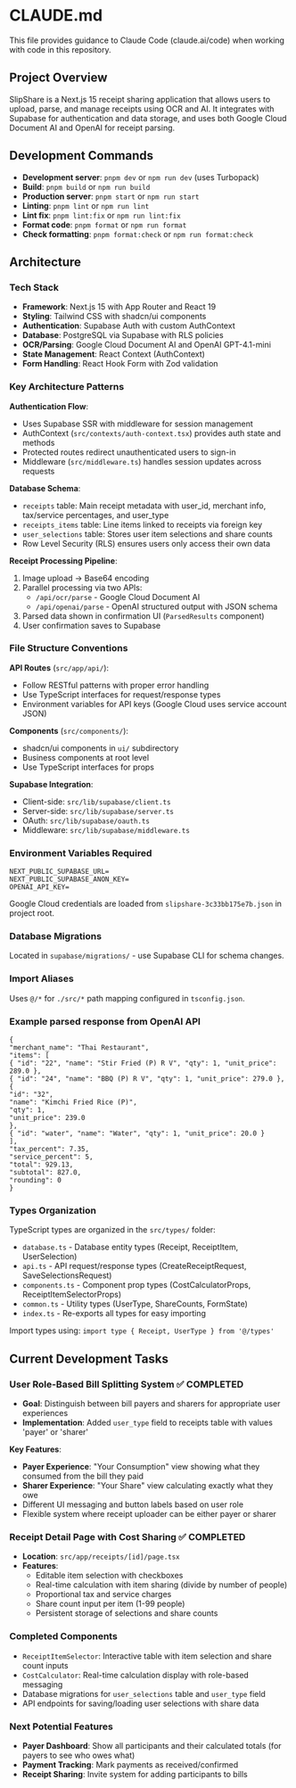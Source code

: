 # CLAUDE.md

This file provides guidance to Claude Code (claude.ai/code) when working with code in this repository.

## Project Overview

SlipShare is a Next.js 15 receipt sharing application that allows users to upload, parse, and manage receipts using OCR and AI. It integrates with Supabase for authentication and data storage, and uses both Google Cloud Document AI and OpenAI for receipt parsing.

## Development Commands

- **Development server**: `pnpm dev` or `npm run dev` (uses Turbopack)
- **Build**: `pnpm build` or `npm run build`
- **Production server**: `pnpm start` or `npm run start`
- **Linting**: `pnpm lint` or `npm run lint`
- **Lint fix**: `pnpm lint:fix` or `npm run lint:fix`
- **Format code**: `pnpm format` or `npm run format`
- **Check formatting**: `pnpm format:check` or `npm run format:check`

## Architecture

### Tech Stack

- **Framework**: Next.js 15 with App Router and React 19
- **Styling**: Tailwind CSS with shadcn/ui components
- **Authentication**: Supabase Auth with custom AuthContext
- **Database**: PostgreSQL via Supabase with RLS policies
- **OCR/Parsing**: Google Cloud Document AI and OpenAI GPT-4.1-mini
- **State Management**: React Context (AuthContext)
- **Form Handling**: React Hook Form with Zod validation

### Key Architecture Patterns

**Authentication Flow**:

- Uses Supabase SSR with middleware for session management
- AuthContext (`src/contexts/auth-context.tsx`) provides auth state and methods
- Protected routes redirect unauthenticated users to sign-in
- Middleware (`src/middleware.ts`) handles session updates across requests

**Database Schema**:

- `receipts` table: Main receipt metadata with user_id, merchant info, tax/service percentages, and user_type
- `receipts_items` table: Line items linked to receipts via foreign key
- `user_selections` table: Stores user item selections and share counts
- Row Level Security (RLS) ensures users only access their own data

**Receipt Processing Pipeline**:

1. Image upload → Base64 encoding
2. Parallel processing via two APIs:
   - `/api/ocr/parse` - Google Cloud Document AI
   - `/api/openai/parse` - OpenAI structured output with JSON schema
3. Parsed data shown in confirmation UI (`ParsedResults` component)
4. User confirmation saves to Supabase

### File Structure Conventions

**API Routes** (`src/app/api/`):

- Follow RESTful patterns with proper error handling
- Use TypeScript interfaces for request/response types
- Environment variables for API keys (Google Cloud uses service account JSON)

**Components** (`src/components/`):

- shadcn/ui components in `ui/` subdirectory
- Business components at root level
- Use TypeScript interfaces for props

**Supabase Integration**:

- Client-side: `src/lib/supabase/client.ts`
- Server-side: `src/lib/supabase/server.ts`
- OAuth: `src/lib/supabase/oauth.ts`
- Middleware: `src/lib/supabase/middleware.ts`

### Environment Variables Required

```
NEXT_PUBLIC_SUPABASE_URL=
NEXT_PUBLIC_SUPABASE_ANON_KEY=
OPENAI_API_KEY=
```

Google Cloud credentials are loaded from `slipshare-3c33bb175e7b.json` in project root.

### Database Migrations

Located in `supabase/migrations/` - use Supabase CLI for schema changes.

### Import Aliases

Uses `@/*` for `./src/*` path mapping configured in `tsconfig.json`.

### Example parsed response from OpenAI API

```
{
"merchant_name": "Thai Restaurant",
"items": [
{ "id": "22", "name": "Stir Fried (P) R V", "qty": 1, "unit_price": 289.0 },
{ "id": "24", "name": "BBQ (P) R V", "qty": 1, "unit_price": 279.0 },
{
"id": "32",
"name": "Kimchi Fried Rice (P)",
"qty": 1,
"unit_price": 239.0
},
{ "id": "water", "name": "Water", "qty": 1, "unit_price": 20.0 }
],
"tax_percent": 7.35,
"service_percent": 5,
"total": 929.13,
"subtotal": 827.0,
"rounding": 0
}
```

### Types Organization

TypeScript types are organized in the `src/types/` folder:

- `database.ts` - Database entity types (Receipt, ReceiptItem, UserSelection)
- `api.ts` - API request/response types (CreateReceiptRequest, SaveSelectionsRequest)
- `components.ts` - Component prop types (CostCalculatorProps, ReceiptItemSelectorProps)
- `common.ts` - Utility types (UserType, ShareCounts, FormState)
- `index.ts` - Re-exports all types for easy importing

Import types using: `import type { Receipt, UserType } from '@/types'`

## Current Development Tasks

### User Role-Based Bill Splitting System ✅ COMPLETED

- **Goal**: Distinguish between bill payers and sharers for appropriate user experiences
- **Implementation**: Added `user_type` field to receipts table with values 'payer' or 'sharer'

**Key Features**:

- **Payer Experience**: "Your Consumption" view showing what they consumed from the bill they paid
- **Sharer Experience**: "Your Share" view calculating exactly what they owe
- Different UI messaging and button labels based on user role
- Flexible system where receipt uploader can be either payer or sharer

### Receipt Detail Page with Cost Sharing ✅ COMPLETED

- **Location**: `src/app/receipts/[id]/page.tsx`
- **Features**:
  - Editable item selection with checkboxes
  - Real-time calculation with item sharing (divide by number of people)
  - Proportional tax and service charges
  - Share count input per item (1-99 people)
  - Persistent storage of selections and share counts

### Completed Components

- `ReceiptItemSelector`: Interactive table with item selection and share count inputs
- `CostCalculator`: Real-time calculation display with role-based messaging
- Database migrations for `user_selections` table and `user_type` field
- API endpoints for saving/loading user selections with share data

### Next Potential Features

- **Payer Dashboard**: Show all participants and their calculated totals (for payers to see who owes what)
- **Payment Tracking**: Mark payments as received/confirmed
- **Receipt Sharing**: Invite system for adding participants to bills
